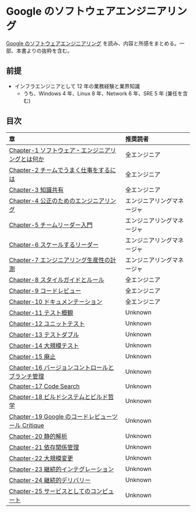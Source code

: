 # Google のソフトウェアエンジニアリング

[Google のソフトウェアエンジニアリング](https://www.oreilly.co.jp/books/9784873119656/) を読み、内容と所感をまとめる。一部、本書よりの抜粋を含む。

## 前提

- インフラエンジニアとして 12 年の業務経験と業界知識
  - うち、Windows 4 年、Linux 8 年、Network 6 年、SRE 5 年 (兼任を含む)

## 目次

| 章                                                                   | 推奨読者                   |
| :------------------------------------------------------------------- | :------------------------- |
| [Chapter-1 ソフトウェア・エンジニアリングとは何か](./Chapter-1.md)   | 全エンジニア               |
| [Chapter-2 チームでうまく仕事をするには](./Chapter-2.md)             | 全エンジニア               |
| [Chapter-3 知識共有](./Chapter-3.md)                                 | 全エンジニア               |
| [Chapter-4 公正のためのエンジニアリング](./Chapter-4.md)             | エンジニアリングマネージャ |
| [Chapter-5 チームリーダー入門](./Chapter-5.md)                       | エンジニアリングマネージャ |
| [Chapter-6 スケールするリーダー](./Chapter-6.md)                     | エンジニアリングマネージャ |
| [Chapter-7 エンジニアリング生産性の計測](./Chapter-7.md)             | エンジニアリングマネージャ |
| [Chapter-8 スタイルガイドとルール](./Chapter-8.md)                   | 全エンジニア               |
| [Chapter-9 コードレビュー](./Chapter-9.md)                           | 全エンジニア               |
| [Chapter-10 ドキュメンテーション](./Chapter-10.md)                   | 全エンジニア               |
| [Chapter-11 テスト概観](./Chapter-11.md)                             | Unknown                    |
| [Chapter-12 ユニットテスト](./Chapter-12.md)                         | Unknown                    |
| [Chapter-13 テストダブル](./Chapter-13.md)                           | Unknown                    |
| [Chapter-14 大規模テスト](./Chapter-14.md)                           | Unknown                    |
| [Chapter-15 廃止](./Chapter-15.md)                                   | Unknown                    |
| [Chapter-16 バージョンコントロールとブランチ管理](./Chapter-16.md)   | Unknown                    |
| [Chapter-17 Code Search](./Chapter-17.md)                            | Unknown                    |
| [Chapter-18 ビルドシステムとビルド哲学](./Chapter-18.md)             | Unknown                    |
| [Chapter-19 Google のコードレビューツール Critique](./Chapter-19.md) | Unknown                    |
| [Chapter-20 静的解析](./Chapter-20.md)                               | Unknown                    |
| [Chapter-21 依存関係管理](./Chapter-21.md)                           | Unknown                    |
| [Chapter-22 大規模変更](./Chapter-22.md)                             | Unknown                    |
| [Chapter-23 継続的インテグレーション](./Chapter-23.md)               | Unknown                    |
| [Chapter-24 継続的デリバリー](./Chapter-24.md)                       | Unknown                    |
| [Chapter-25 サービスとしてのコンピュート](./Chapter-25.md)           | Unknown                    |
